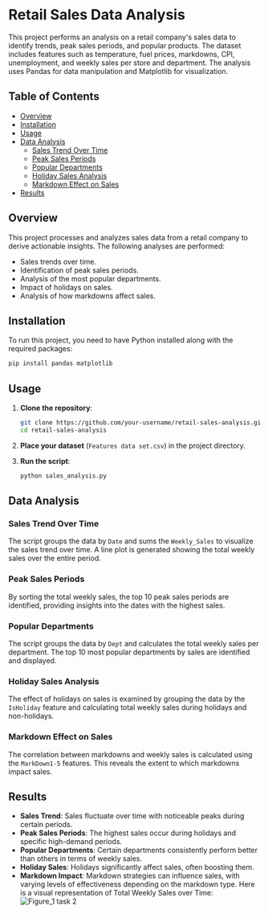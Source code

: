 # Retail Sales Data Analysis
This project performs an analysis on a retail company's sales data to identify trends, peak sales periods, and popular products. The dataset includes features such as temperature, fuel prices, markdowns, CPI, unemployment, and weekly sales per store and department. The analysis uses Pandas for data manipulation and Matplotlib for visualization.
## Table of Contents
- [Overview](#overview)
- [Installation](#installation)
- [Usage](#usage)
- [Data Analysis](#data-analysis)
  - [Sales Trend Over Time](#sales-trend-over-time)
  - [Peak Sales Periods](#peak-sales-periods)
  - [Popular Departments](#popular-departments)
  - [Holiday Sales Analysis](#holiday-sales-analysis)
  - [Markdown Effect on Sales](#markdown-effect-on-sales)
- [Results](#results)
## Overview
This project processes and analyzes sales data from a retail company to derive actionable insights. The following analyses are performed:
- Sales trends over time.
- Identification of peak sales periods.
- Analysis of the most popular departments.
- Impact of holidays on sales.
- Analysis of how markdowns affect sales.
## Installation
To run this project, you need to have Python installed along with the required packages:

```bash
pip install pandas matplotlib
```
## Usage
1. **Clone the repository**:

   ```bash
   git clone https://github.com/your-username/retail-sales-analysis.git
   cd retail-sales-analysis
   ```
2. **Place your dataset** (`Features data set.csv`) in the project directory.
3. **Run the script**:

   ```bash
   python sales_analysis.py
   ```
## Data Analysis
### Sales Trend Over Time
The script groups the data by `Date` and sums the `Weekly_Sales` to visualize the sales trend over time. A line plot is generated showing the total weekly sales over the entire period.
### Peak Sales Periods
By sorting the total weekly sales, the top 10 peak sales periods are identified, providing insights into the dates with the highest sales.
### Popular Departments
The script groups the data by `Dept` and calculates the total weekly sales per department. The top 10 most popular departments by sales are identified and displayed.
### Holiday Sales Analysis
The effect of holidays on sales is examined by grouping the data by the `IsHoliday` feature and calculating total weekly sales during holidays and non-holidays.
### Markdown Effect on Sales
The correlation between markdowns and weekly sales is calculated using the `MarkDown1-5` features. This reveals the extent to which markdowns impact sales.
## Results
- **Sales Trend**: Sales fluctuate over time with noticeable peaks during certain periods.
- **Peak Sales Periods**: The highest sales occur during holidays and specific high-demand periods.
- **Popular Departments**: Certain departments consistently perform better than others in terms of weekly sales.
- **Holiday Sales**: Holidays significantly affect sales, often boosting them.
- **Markdown Impact**: Markdown strategies can influence sales, with varying levels of effectiveness depending on the markdown type.
Here is a visual representation of Total Weekly Sales over Time:
![Figure_1 task 2](https://github.com/user-attachments/assets/07661e6a-28f3-4204-bb25-16e13ed07011)
